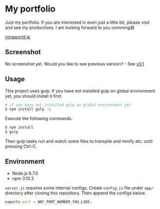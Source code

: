 # My portfolio
Just my portfolio. If you are interested in even just a little bit, please visit and see my productions. I am looking forward to you comming:smile:

[noraworld.jp](https://noraworld.jp)

## Screenshot
No screenshot yet. Would you like to see previous version? - See [v0.1](https://github.com/noraworld/noraworld.jp/releases/tag/v0.1)

## Usage
This project uses gulp. If you have not installed gulp on global environment yet, you should install it first.

```bash
# if you have not installed gulp on global environment yet
$ npm install gulp -g
```

Execute the following commands.

```bash
$ npm install
$ gulp
```

Then gulp tasks run and watch some files to transpile and minify etc. until pressing Ctrl-C.

## Environment

* Node.js 6.7.0
* npm 3.10.3

`server.js` requires some internal configs. Create `config.js` file under `app/` directory after cloning this repository. Then append the configs below.

```js
exports.port = ANY_PORT_NUMBER_YOU_LIKE;
```
